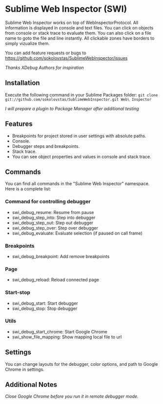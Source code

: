 # Sublime Web Inspector (SWI)

Sublime Web Inspector works on top of WebInspectorProtocol. All information is displayed in console and text files. 
You can click on objects from console or stack trace to evaluate them. You can also click on a file name to 
goto the file and line instantly. All clickable zones have borders to simply vizualize them.

You can add feature requests or bugs to https://github.com/sokolovstas/SublimeWebInspector/issues

*Thanks XDebug Authors for inspiration*

## Installation
Execute the following command in your Sublime Packages folder:
```git clone git://github.com/sokolovstas/SublimeWebInspector.git Web\ Inspector``` 

*I will prepare a plugin to Package Manager after additional testing*

## Features

- Breakpoints for project stored in user settings with absolute paths.
- Console.
- Debugger steps and breakpoints.
- Stack trace.
- You can see object properties and values in console and stack trace.

## Commands

You can find all commands in the "Sublime Web Inspector" namespace. Here is a complete list:

### Command for controlling debugger
- swi\_debug\_resume: Resume from pause
- swi\_debug\_step\_into: Step into debugger
- swi\_debug\_step\_out: Step out debugger
- swi\_debug\_step\_over: Step over debugger
- swi\_debug\_evaluate: Evaluate selection (if paused on call frame)

### Breakpoints
- swi\_debug\_breakpoint: Add remove breakpoints

### Page
- swi\_debug\_reload: Reload connected page

### Start-stop
- swi\_debug\_start: Start debugger
- swi\_debug\_stop: Stop debugger

### Utils
- swi\_debug\_start\_chrome: Start Google Chrome
- swi\_show\_file\_mapping: Show mapping local file to url

## Settings

You can change layouts for the debugger, color options, and path to Google Chrome in settings.

## Additional Notes
*Close Google Chrome before you run it in remote debugger mode.*
